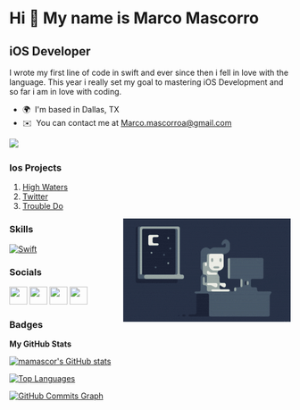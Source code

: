 Hi 👋          My name is Marco Mascorro
===============================

iOS Developer
-------------

I wrote my first line of code in swift and ever since then i fell in love with the language. This year i really set my goal to mastering iOS Development and so far i am in love with coding.

* 🌍  I'm based in Dallas, TX
* ✉️  You can contact me at [Marco.mascorroa@gmail.com](mailto:Marco.mascorroa@gmail.com)

<a href="https://www.twitter.com/ioslemonade" target="_blank" rel="noreferrer"><img
src="https://img.shields.io/twitter/follow/boringiOS?logo=twitter&style=for-the-badge&color=0891b2&labelColor=1c1917"
/></a>

### Ios Projects

  <ol>
    <li>
      <a href="https://github.com/mamascor/High-Waters">High Waters</a>
    </li>
    <li>
      <a href="https://github.com/mamascor/Twitter">Twitter</a>
    </li>
  <li>
      <a href="https://github.com/mamascor/Twitter](https://apps.apple.com/us/app/trouble-do/id1621939684">Trouble Do</a>
    </li>
  </ol>




<img alt="Night Coding" src="https://raw.githubusercontent.com/AVS1508/AVS1508/master/assets/Night-Coding.gif" align="right"/>


### Skills

<p align="left">
<a href="https://developer.apple.com/swift/" target="_blank" rel="noreferrer"><img src="https://raw.githubusercontent.com/danielcranney/readme-generator/main/public/icons/skills/swift-colored.svg" width="36" height="36" alt="Swift" /></a>
</p>


### Socials

<p align="left"> <a href="https://www.github.com/mamascor" target="_blank" rel="noreferrer"><img src="https://raw.githubusercontent.com/danielcranney/readme-generator/main/public/icons/socials/github-dark.svg" width="32" height="32" /></a> <a href="https://www.linkedin.com/in/marcoamascorro/" target="_blank" rel="noreferrer"><img src="https://raw.githubusercontent.com/danielcranney/readme-generator/main/public/icons/socials/linkedin.svg" width="32" height="32" /></a> <a href="https://www.twitter.com/ioslemonade" target="_blank" rel="noreferrer"><img src="https://raw.githubusercontent.com/danielcranney/readme-generator/main/public/icons/socials/twitter.svg" width="32" height="32" /></a> <a href="http://www.medium.com/@marco.mascorroa" target="_blank" rel="noreferrer"><img src="https://raw.githubusercontent.com/danielcranney/readme-generator/main/public/icons/socials/medium-dark.svg" width="32" height="32" /></a></p>

### Badges

<b>My GitHub Stats</b>

<a href="http://www.github.com/mamascor" align="left"><img src="https://github-readme-stats.vercel.app/api?username=mamascor&show_icons=true&hide=&count_private=true&title_color=0891b2&text_color=ffffff&icon_color=0891b2&bg_color=1c1917&hide_border=true&show_icons=true" alt="mamascor's GitHub stats" /></a>

<a href="https://github.com/mamascor" align="right"><img src="https://github-readme-stats.vercel.app/api/top-langs/?username=mamascor&langs_count=10&title_color=0891b2&text_color=ffffff&icon_color=0891b2&bg_color=1c1917&hide_border=true&locale=en&custom_title=Top%20%Languages" alt="Top Languages" /></a>

<a href="http://www.github.com/mamascor"><img src="https://activity-graph.herokuapp.com/graph?username=mamascor&bg_color=1c1917&color=ffffff&line=0891b2&point=ffffff&area_color=1c1917&area=true&hide_border=true&custom_title=GitHub%20Commits%20Graph" alt="GitHub Commits Graph" /></a>


